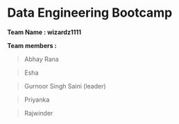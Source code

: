 # Data Engineering Bootcamp

**Team Name : wizardz1111**

**Team members :**

>Abhay Rana

>Esha

>Gurnoor Singh Saini (leader)

>Priyanka

>Rajwinder
